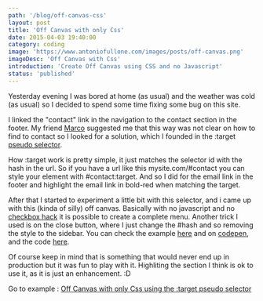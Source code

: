 ```yaml
---
path: '/blog/off-canvas-css'
layout: post
title: 'Off Canvas with only Css'
date: 2015-04-03 19:40:00
category: coding
image: 'https://www.antoniofullone.com/images/posts/off-canvas.png'
imageDesc: 'Off Canvas with Css'
introduction: 'Create Off Canvas using CSS and no Javascript'
status: 'published'
---
```


Yesterday evening I was bored at home (as usual) and the weather was cold (as usual) so I decided to spend some time fixing some bug on this site.

I linked the "contact" link in the navigation to the contact section in the footer. My friend [Marco](https://twitter.com/twittgrinder) suggested me that this way was not clear on how to find to contact so I looked for a solution, which I founded in the :target [pseudo selector](https://www.w3.org/wiki/CSS/Selectors/pseudo-classes/:target).

How :target work is pretty simple, it just matches the selector id with the hash in the url. So if you have a url like this mysite.com/#contact you can style your element with #contact:target. And so I did for the email link in the footer and highlight the email link in bold-red when matching the target.

After that I started to experiment a little bit with this selector, and i came up with this (kinda of silly) off canvas.
Basically with no javascript and no [checkbox hack](https://css-tricks.com/the-checkbox-hack/) it is possible to create a complete menu. Another trick I used is on the close button, where I just change the #hash and so removing the style to the sidebar. You can check the example [here](/off-canvas/) and on [codepen](https://codepen.io/lastwebdesigner/pen/JoVVOp), and the code [here](https://bitbucket.org/afullone/off-canvas-with-css).

Of course keep in mind that is something that would never end up in production but it was fun to play with it. Highliting the section I think is ok to use it, as it is just an enhancement. :D

Go to example : [Off Canvas with only Css using the :target pseudo selector](/off-canvas/)
